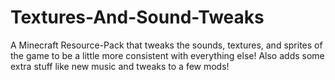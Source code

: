 # Textures-And-Sound-Tweaks
A Minecraft Resource-Pack that tweaks the sounds, textures, and sprites of the game to be a little more consistent with everything else! Also adds some extra stuff like new music and tweaks to a few mods!
